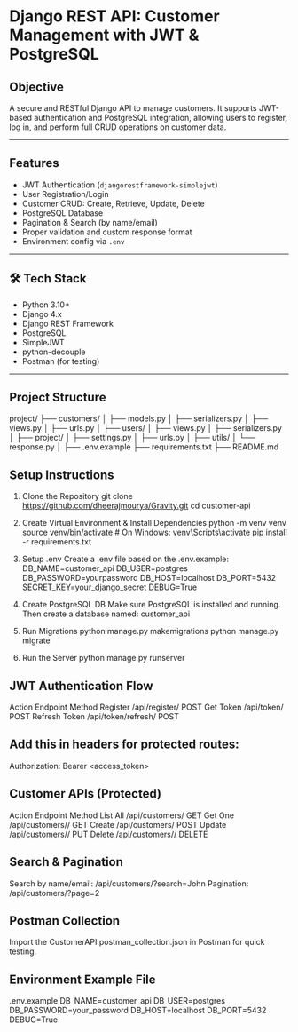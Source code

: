 # Django REST API: Customer Management with JWT & PostgreSQL

##  Objective

A secure and RESTful Django API to manage customers. It supports JWT-based authentication and PostgreSQL integration, allowing users to register, log in, and perform full CRUD operations on customer data.

---

## Features

- JWT Authentication (`djangorestframework-simplejwt`)
- User Registration/Login
- Customer CRUD: Create, Retrieve, Update, Delete
- PostgreSQL Database
- Pagination & Search (by name/email)
- Proper validation and custom response format
- Environment config via `.env`

---

## 🛠 Tech Stack

- Python 3.10+
- Django 4.x
- Django REST Framework
- PostgreSQL
- SimpleJWT
- python-decouple
- Postman (for testing)

---

## Project Structure

project/
├── customers/
│ ├── models.py
│ ├── serializers.py
│ ├── views.py
│ ├── urls.py
│
├── users/
│ ├── views.py
│ ├── serializers.py
│
├── project/
│ ├── settings.py
│ ├── urls.py
│
├── utils/
│ └── response.py
│
├── .env.example
├── requirements.txt
├── README.md


## Setup Instructions
1. Clone the Repository
git clone https://github.com/dheerajmourya/Gravity.git
cd customer-api

2. Create Virtual Environment & Install Dependencies
python -m venv venv
source venv/bin/activate     # On Windows: venv\Scripts\activate
pip install -r requirements.txt

3. Setup .env
Create a .env file based on the .env.example:
DB_NAME=customer_api
DB_USER=postgres
DB_PASSWORD=yourpassword
DB_HOST=localhost
DB_PORT=5432
SECRET_KEY=your_django_secret
DEBUG=True

4. Create PostgreSQL DB
Make sure PostgreSQL is installed and running. Then create a database named:
customer_api

5. Run Migrations
python manage.py makemigrations
python manage.py migrate

6. Run the Server
python manage.py runserver

## JWT Authentication Flow
Action              Endpoint              Method
Register            /api/register/        POST
Get Token           /api/token/           POST
Refresh Token       /api/token/refresh/   POST

## Add this in headers for protected routes:
Authorization: Bearer <access_token>

## Customer APIs (Protected)
Action           Endpoint                     Method
List All         /api/customers/              GET
Get One          /api/customers/<id>/         GET
Create           /api/customers/              POST
Update           /api/customers/<id>/         PUT
Delete           /api/customers/<id>/         DELETE

## Search & Pagination
Search by name/email:  /api/customers/?search=John
Pagination:            /api/customers/?page=2

## Postman Collection
Import the CustomerAPI.postman_collection.json in Postman for quick testing.

## Environment Example File
.env.example
DB_NAME=customer_api
DB_USER=postgres
DB_PASSWORD=your_password
DB_HOST=localhost
DB_PORT=5432
DEBUG=True
